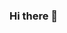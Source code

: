 ### Hi there 👋

<!--
**MOBILETECHSA/MOBILETECHSA** is a ✨ _special_ ✨ repository because its `README.md` (this file) appears on your GitHub profile.

Here are some ideas to get you started:

- 🔭 I’m currently working on ... Building my Network in Health Data Management, and Mobile Diagnostic Testing
- 🌱 I’m currently learning ...sql forms in EHR and Web development 
- 👯 I’m looking to collaborate on ...
- 🤔 I’m looking for help with ... setting up Demo store fronts for E.commerce 
- 💬 Ask me about ...
- 📫 How to reach me: ... see my LinkTree 🔗
- 😄 Pronouns: ...she / Her
- ⚡ Fun fact: ... Experience in Health Informatics, Virtual assistant, Small Business start up 2022
-->
